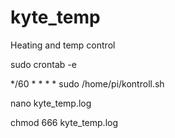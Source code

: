 # kyte_temp
Heating and temp control

 sudo crontab -e

 */60 * * * * sudo /home/pi/kontroll.sh

 nano kyte_temp.log

 chmod 666 kyte_temp.log 

